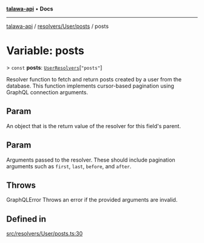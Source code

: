 [**talawa-api**](../../../../README.md) • **Docs**

***

[talawa-api](../../../../modules.md) / [resolvers/User/posts](../README.md) / posts

# Variable: posts

\> `const` **posts**: [`UserResolvers`](../../../../types/generatedGraphQLTypes/type-aliases/UserResolvers.md)\[`"posts"`\]

Resolver function to fetch and return posts created by a user from the database.
This function implements cursor-based pagination using GraphQL connection arguments.

## Param

An object that is the return value of the resolver for this field's parent.

## Param

Arguments passed to the resolver. These should include pagination arguments such as `first`, `last`, `before`, and `after`.

## Throws

GraphQLError Throws an error if the provided arguments are invalid.

## Defined in

[src/resolvers/User/posts.ts:30](https://github.com/PalisadoesFoundation/talawa-api/blob/a87b45a1c490c996c3a8a52e117ecbaa4742ef49/src/resolvers/User/posts.ts#L30)
